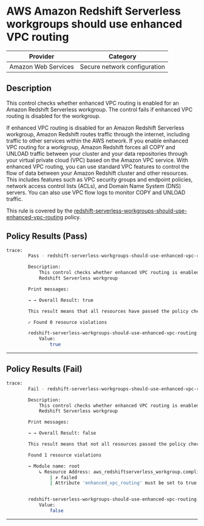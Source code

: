 # AWS Amazon Redshift Serverless workgroups should use enhanced VPC routing

| Provider            | Category                     |
| ------------------- | ---------------------------- |
| Amazon Web Services | Secure network configuration |

## Description

This control checks whether enhanced VPC routing is enabled for an Amazon Redshift Serverless workgroup. The control fails if enhanced VPC routing is disabled for the workgroup.

If enhanced VPC routing is disabled for an Amazon Redshift Serverless workgroup, Amazon Redshift routes traffic through the internet, including traffic to other services within the AWS network. If you enable enhanced VPC routing for a workgroup, Amazon Redshift forces all COPY and UNLOAD traffic between your cluster and your data repositories through your virtual private cloud (VPC) based on the Amazon VPC service. With enhanced VPC routing, you can use standard VPC features to control the flow of data between your Amazon Redshift cluster and other resources. This includes features such as VPC security groups and endpoint policies, network access control lists (ACLs), and Domain Name System (DNS) servers. You can also use VPC flow logs to monitor COPY and UNLOAD traffic.

This rule is covered by the [redshift-serverless-workgroups-should-use-enhanced-vpc-routing](https://github.com/hashicorp/policy-library-FSBP-Policy-Set-for-AWS-Terraform/blob/main/policies/redshiftserveless/redshift-serverless-workgroups-should-use-enhanced-vpc-routing.sentinel) policy.

## Policy Results (Pass)

```bash
trace:
        Pass - redshift-serverless-workgroups-should-use-enhanced-vpc-routing.sentinel

        Description:
            This control checks whether enhanced VPC routing is enabled for an Amazon
            Redshift Serverless workgroup

        Print messages:

        → → Overall Result: true

        This result means that all resources have passed the policy check for the policy redshift-serverless-enhanced-vpc-routing-enabled.

        ✓ Found 0 resource violations

        redshift-serverless-workgroups-should-use-enhanced-vpc-routing.sentinel:44:1 - Rule "main"
            Value:
                true
```

---

## Policy Results (Fail)

```bash
trace:
        Fail - redshift-serverless-workgroups-should-use-enhanced-vpc-routing.sentinel

        Description:
            This control checks whether enhanced VPC routing is enabled for an Amazon
            Redshift Serverless workgroup

        Print messages:

        → → Overall Result: false

        This result means that not all resources passed the policy check and the protected behavior is not allowed for the policy redshift-serverless-enhanced-vpc-routing-enabled.

        Found 1 resource violations

        → Module name: root
            ↳ Resource Address: aws_redshiftserverless_workgroup.compliant_workgroup
                | ✗ failed
                | Attribute 'enhanced_vpc_routing' must be set to true for 'aws_redshiftserverless_workgroup' resources. Refer to https://docs.aws.amazon.com/securityhub/latest/userguide/redshiftserverless-controls.html#redshiftserverless-1 for more details.


        redshift-serverless-workgroups-should-use-enhanced-vpc-routing.sentinel:44:1 - Rule "main"
            Value:
                false
```

---
